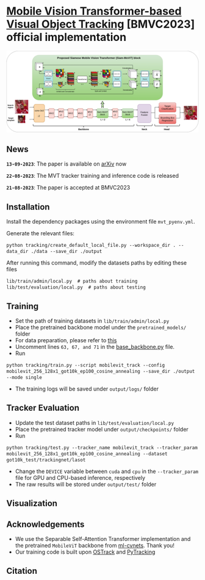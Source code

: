# [Mobile Vision Transformer-based Visual Object Tracking](https://arxiv.org/abs/2309.05829) [BMVC2023] official implementation
![MVT_block](assets/MVT.png)

## News
**`13-09-2023`**: The paper is available on [arXiv](https://arxiv.org/abs/2309.05829) now

**`22-08-2023`**: The MVT tracker training and inference code is released

**`21-08-2023`**: The paper is accepted at BMVC2023

## Installation

Install the dependency packages using the environment file `mvt_pyenv.yml`.

Generate the relevant files:
```
python tracking/create_default_local_file.py --workspace_dir . --data_dir ./data --save_dir ./output
```
After running this command, modify the datasets paths by editing these files
```
lib/train/admin/local.py  # paths about training
lib/test/evaluation/local.py  # paths about testing
```

## Training

* Set the path of training datasets in `lib/train/admin/local.py`
* Place the pretrained backbone model under the `pretrained_models/` folder
* For data preparation, please refer to [this](https://github.com/botaoye/OSTrack/tree/main)
* Uncomment lines `63, 67, and 71` in the [base_backbone.py](https://github.com/goutamyg/MVT/blob/main/lib/models/mobilevit_track/base_backbone.py) file.  
* Run
```
python tracking/train.py --script mobilevit_track --config mobilevit_256_128x1_got10k_ep100_cosine_annealing --save_dir ./output --mode single
```
* The training logs will be saved under `output/logs/` folder

## Tracker Evaluation

* Update the test dataset paths in `lib/test/evaluation/local.py`
* Place the pretrained tracker model under `output/checkpoints/` folder 
* Run
```
python tracking/test.py --tracker_name mobilevit_track --tracker_param mobilevit_256_128x1_got10k_ep100_cosine_annealing --dataset got10k_test/trackingnet/lasot
```
* Change the `DEVICE` variable between `cuda` and `cpu` in the `--tracker_param` file for GPU and CPU-based inference, respectively  
* The raw results will be stored under `output/test/` folder

## Visualization

## Acknowledgements
* We use the Separable Self-Attention Transformer implementation and the pretrained `MobileViT` backbone from [ml-cvnets](https://github.com/apple/ml-cvnets). Thank you!
* Our training code is built upon [OSTrack](https://github.com/botaoye/OSTrack) and [PyTracking](https://github.com/visionml/pytracking)

## Citation
